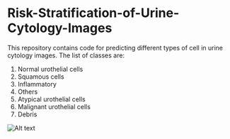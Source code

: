 # Risk-Stratification-of-Urine-Cytology-Images
This repository contains code for predicting different types of cell in urine cytology images. The list of classes are:
1. Normal urothelial cells
2. Squamous cells
3. Inflammatory
4. Others
5. Atypical urothelial cells
6. Malignant urothelial cells
7. Debris


![Alt text](/ruqayya/Risk-Stratification-of-Urine-Cytology-Images/blob/main/etc/cell_overlay.png?raw=true "Title")
